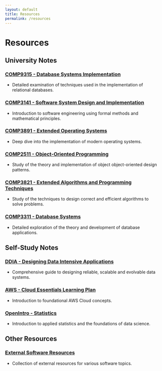 ```yaml
---
layout: default
title: Resources
permalink: /resources
---
```


# Resources
## University Notes
### [**COMP9315** - Database Systems Implementation](/notes/COMP9315)
- Detailed examination of techniques used in the implementation of relational databases.

### [**COMP3141** - Software System Design and Implementation](/notes/COMP3141)
- Introduction to software engineering using formal methods and mathematical principles.

### [**COMP3891** - Extended Operating Systems](/notes/COMP3891)
- Deep dive into the implementation of modern operating systems.

### [**COMP2511** - Object-Oriented Programming](/notes/COMP2511)
- Study of the theory and implementation of object object-oriented design patterns.

### [**COMP3821** - Extended Algorithms and Programming Techniques](/notes/COMP3821)
- Study of the techniques to design correct and efficient algorithms to solve problems.

### [**COMP3311** - Database Systems](/notes/COMP3311)
- Detailed exploration of the theory and development of database applications.  
  
## Self-Study Notes
### [**DDIA** - Designing Data Intensive Applications](/notes/ddia)
- Comprehensive guide to designing reliable, scalable and evolvable data systems.

### [**AWS** - Cloud Essentials Learning Plan](/notes/cloud-essentials)
- Introduction to foundational AWS Cloud concepts.

### [**OpenIntro** - Statistics](/notes/openintro-statistics/)
- Introduction to applied statistics and the foundations of data science.

## Other Resources
### [**External Software Resources**](/notes/software-resources)
- Collection of external resources for various software topics.
